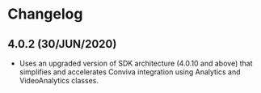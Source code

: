 
# Changelog

##  4.0.2 (30/JUN/2020)
* Uses an upgraded version of SDK architecture (4.0.10 and above) that simplifies and accelerates Conviva integration using Analytics and VideoAnalytics classes.